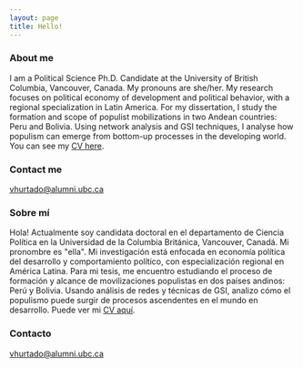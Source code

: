```yaml
---
layout: page
title: Hello!
---
```


### About me

I am a Political Science Ph.D. Candidate at the University of British Columbia, Vancouver, Canada. My pronouns are she/her. My research focuses on political economy of development and political behavior, with a regional specialization in Latin America. For my dissertation, I study the formation and scope of populist mobilizations in two Andean countries: Peru and Bolivia. Using network analysis and GSI techniques, I analyse how populism can emerge from bottom-up processes in the developing world. You can see my [CV here](https://www.dropbox.com/s/luesiwcci3il3zo/CV%20-%20HURTADO%20Veronica.pdf?dl=0).

### Contact me

[vhurtado@alumni.ubc.ca](mailto:vhurtado@alumni.ubc.ca)

### Sobre mí

Hola! Actualmente soy candidata doctoral en el departamento de Ciencia Política en la Universidad de la Columbia Británica, Vancouver, Canadá. Mi pronombre es "ella". Mi investigación está enfocada en economía política del desarrollo y comportamiento político, con especialización regional en América Latina. Para mi tesis, me encuentro estudiando el proceso de formación y alcance de movilizaciones populistas en dos países andinos: Perú y Bolivia. Usando análisis de redes y técnicas de GSI, analizo cómo el populismo puede surgir de procesos ascendentes en el mundo en desarrollo. Puede ver mi [CV aquí](https://www.dropbox.com/s/th9vhxj1e2xwmpu/CV%20ESP%20-%20HURTADO%20Veronica.pdf?dl=0).

### Contacto

[vhurtado@alumni.ubc.ca](mailto:vhurtado@alumni.ubc.ca)
